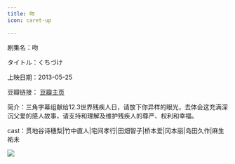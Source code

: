 ```yaml
---
title: 吻
icon: caret-up

---
```


剧集名：吻

タイトル：くちづけ

上映日期：2013-05-25

豆瓣链接： [豆瓣主页](https://movie.douban.com/subject/19956666/)

简介：三角字幕组献给12.3世界残疾人日，请放下你异样的眼光，去体会这充满深沉父爱的感人故事，请支持和理解及维护残疾人的尊严、权利和幸福。

cast：贯地谷诗穗梨|竹中直人|宅间孝行|田畑智子|桥本爱|冈本丽|岛田久作|麻生祐未

![](https://listpic.tsgsanjiao.com/movie/2013/2013wen.jpg)